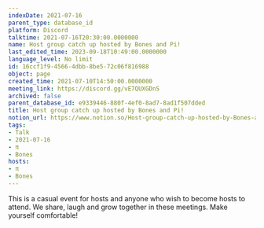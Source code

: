 ```yaml
---
indexDate: 2021-07-16
parent_type: database_id
platform: Discord
talktime: 2021-07-16T20:30:00.0000000
name: Host group catch up hosted by Bones and Pi!
last_edited_time: 2023-09-18T10:49:00.0000000
language_level: No limit
id: 16ccf1f9-4566-4dbb-8be5-72c06f816988
object: page
created_time: 2021-07-10T14:50:00.0000000
meeting_link: https://discord.gg/vE7QUXGDnS
archived: false
parent_database_id: e9339446-880f-4ef0-8ad7-8ad1f507dded
title: Host group catch up hosted by Bones and Pi!
notion_url: https://www.notion.so/Host-group-catch-up-hosted-by-Bones-and-Pi-16ccf1f945664dbb8be572c06f816988
tags:
- Talk
- 2021-07-16
- π
- Bones
hosts:
- π
- Bones
---
```


This is a casual event for hosts and anyone who wish to become hosts to attend.  We share, laugh and grow together in these meetings.  Make yourself comfortable!






